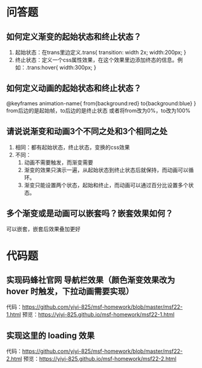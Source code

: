 # 问答题
## 如何定义渐变的起始状态和终止状态？
1. 起始状态：在trans里边定义.trans{
    transition: width 2x;
    width:200px;
   }
2. 终止状态：定义一个css属性效果，在这个效果里边添加终态的信息。例如：.trans:hover{
   width:300px;
   }


## 如何定义动画的起始状态和终止状态？
@keyframes animation-name{
    from{background:red}
    to{background:blue}
}
from后边的是起始帧，to后边的是终止状态
或者将from改为0%，to改为100%



## 请说说渐变和动画3个不同之处和3个相同之处
1. 相同：都有起始状态，终止状态，变换的css效果
2. 不同：
   1. 动画不需要触发，而渐变需要
   2. 渐变的效果只演示一遍，从起始状态到终止状态后就保持，而动画可以循环。
   3. 渐变只能设置两个状态，起始和终止，而动画可以通过百分比设置多个状态。


## 多个渐变或是动画可以嵌套吗？嵌套效果如何？
可以嵌套，嵌套后效果叠加更好



# 代码题
## 实现码蜂社官网 导航栏效果（颜色渐变效果改为 hover 时触发，下拉动画需要实现）
代码：https://github.com/yiyi-825/msf-homework/blob/master/msf22-1.html
预览：https://yiyi-825.github.io/msf-homework/msf22-1.html


## 实现这里的 loading 效果
代码：https://github.com/yiyi-825/msf-homework/blob/master/msf22-2.html
预览：https://yiyi-825.github.io/msf-homework/msf22-2.html